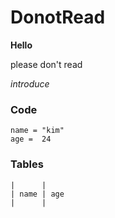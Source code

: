 # DonotRead

**Hello**

please don't read

*introduce*

### Code

```
name = "kim"
age =  24
```

### Tables
```
|      |
| name | age
|      |
```
